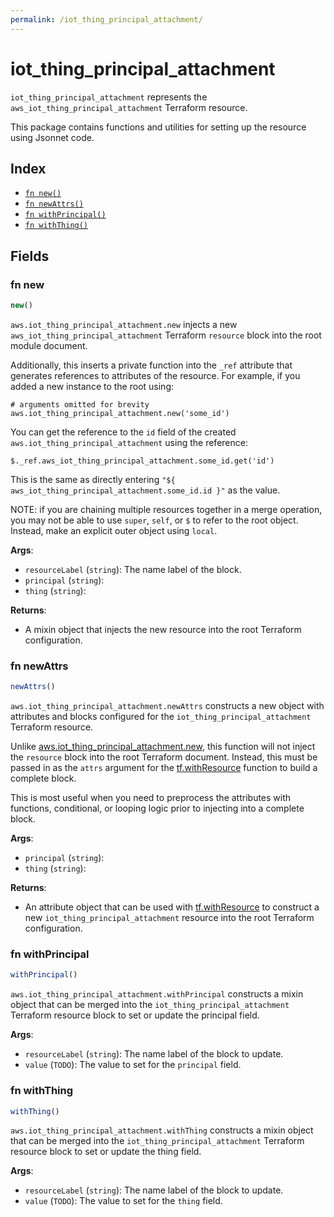 ```yaml
---
permalink: /iot_thing_principal_attachment/
---
```


# iot_thing_principal_attachment

`iot_thing_principal_attachment` represents the `aws_iot_thing_principal_attachment` Terraform resource.



This package contains functions and utilities for setting up the resource using Jsonnet code.


## Index

* [`fn new()`](#fn-new)
* [`fn newAttrs()`](#fn-newattrs)
* [`fn withPrincipal()`](#fn-withprincipal)
* [`fn withThing()`](#fn-withthing)

## Fields

### fn new

```ts
new()
```


`aws.iot_thing_principal_attachment.new` injects a new `aws_iot_thing_principal_attachment` Terraform `resource`
block into the root module document.

Additionally, this inserts a private function into the `_ref` attribute that generates references to attributes of the
resource. For example, if you added a new instance to the root using:

    # arguments omitted for brevity
    aws.iot_thing_principal_attachment.new('some_id')

You can get the reference to the `id` field of the created `aws.iot_thing_principal_attachment` using the reference:

    $._ref.aws_iot_thing_principal_attachment.some_id.get('id')

This is the same as directly entering `"${ aws_iot_thing_principal_attachment.some_id.id }"` as the value.

NOTE: if you are chaining multiple resources together in a merge operation, you may not be able to use `super`, `self`,
or `$` to refer to the root object. Instead, make an explicit outer object using `local`.

**Args**:
  - `resourceLabel` (`string`): The name label of the block.
  - `principal` (`string`): 
  - `thing` (`string`): 

**Returns**:
- A mixin object that injects the new resource into the root Terraform configuration.


### fn newAttrs

```ts
newAttrs()
```


`aws.iot_thing_principal_attachment.newAttrs` constructs a new object with attributes and blocks configured for the `iot_thing_principal_attachment`
Terraform resource.

Unlike [aws.iot_thing_principal_attachment.new](#fn-iotthingprincipalattachmentnew), this function will not inject the `resource`
block into the root Terraform document. Instead, this must be passed in as the `attrs` argument for the
[tf.withResource](https://github.com/tf-libsonnet/core/tree/main/docs#fn-withresource) function to build a complete block.

This is most useful when you need to preprocess the attributes with functions, conditional, or looping logic prior to
injecting into a complete block.

**Args**:
  - `principal` (`string`): 
  - `thing` (`string`): 

**Returns**:
  - An attribute object that can be used with [tf.withResource](https://github.com/tf-libsonnet/core/tree/main/docs#fn-withresource) to construct a new `iot_thing_principal_attachment` resource into the root Terraform configuration.


### fn withPrincipal

```ts
withPrincipal()
```

`aws.iot_thing_principal_attachment.withPrincipal` constructs a mixin object that can be merged into the `iot_thing_principal_attachment`
Terraform resource block to set or update the principal field.



**Args**:
  - `resourceLabel` (`string`): The name label of the block to update.
  - `value` (`TODO`): The value to set for the `principal` field.


### fn withThing

```ts
withThing()
```

`aws.iot_thing_principal_attachment.withThing` constructs a mixin object that can be merged into the `iot_thing_principal_attachment`
Terraform resource block to set or update the thing field.



**Args**:
  - `resourceLabel` (`string`): The name label of the block to update.
  - `value` (`TODO`): The value to set for the `thing` field.
